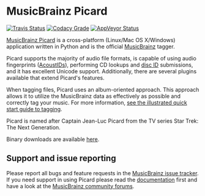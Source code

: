 MusicBrainz Picard
==================
[![Travis Status](https://img.shields.io/travis/metabrainz/picard/master.svg?style=plastic&label=Travis)](https://travis-ci.org/metabrainz/picard)
[![Codacy Grade](https://img.shields.io/codacy/grade/53a33607234a4c18a11a6207d1173c0c/master.svg?style=plastic&label=Codacy)](https://www.codacy.com/app/MetaBrainz/picard)
[![AppVeyor Status](https://img.shields.io/appveyor/ci/metabrainz/picard/master.svg?style=plastic&label=AppVeyor)](https://ci.appveyor.com/project/MetaBrainz/picard)

[MusicBrainz Picard](http://picard.musicbrainz.org) is a cross-platform (Linux/Mac OS X/Windows) application written in Python and is the official [MusicBrainz](http://musicbrainz.org) tagger.

Picard supports the majority of audio file formats, is capable of using audio fingerprints ([AcoustIDs](http://musicbrainz.org/doc/AcoustID)), performing CD lookups and [disc ID](http://musicbrainz.org/doc/Disc_ID) submissions, and it has excellent Unicode support. Additionally, there are several plugins available that extend Picard's features.

When tagging files, Picard uses an album-oriented approach. This approach allows it to utilize the MusicBrainz data as effectively as possible and correctly tag your music. For more information, [see the illustrated quick start guide to tagging](https://picard.musicbrainz.org/quick-start/).

Picard is named after Captain Jean-Luc Picard from the TV series Star Trek: The Next Generation.

Binary downloads are available [here](http://picard.musicbrainz.org/downloads/).

Support and issue reporting
---------------------------

Please report all bugs and feature requests in the [MusicBrainz issue tracker](https://tickets.metabrainz.org/browse/PICARD). If you need support in using Picard please read the [documentation](https://picard.musicbrainz.org/docs/) first and have a look at the [MusicBrainz community forums](https://community.metabrainz.org/c/picard).
